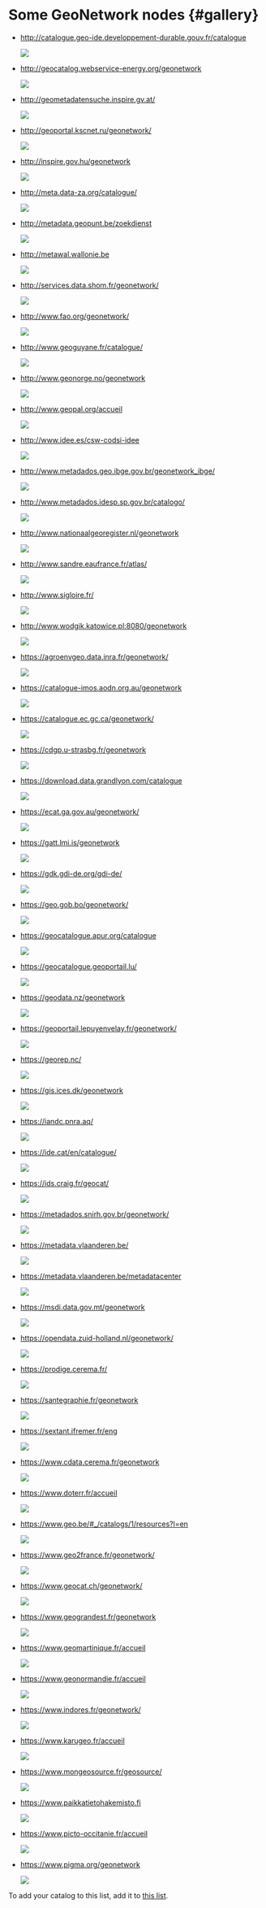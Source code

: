 # Some GeoNetwork nodes {#gallery}

-   <http://catalogue.geo-ide.developpement-durable.gouv.fr/catalogue>

    ![](img/catalogue_geo-ide_developpement-durable_gouv_fr_catalogue.png)

-   <http://geocatalog.webservice-energy.org/geonetwork>

    ![](img/geocatalog_webservice-energy_org_geonetwork.png)

-   <http://geometadatensuche.inspire.gv.at/>

    ![](img/geometadatensuche_inspire_gv_at.png)

-   <http://geoportal.kscnet.ru/geonetwork/>

    ![](img/geoportal_kscnet_ru_geonetwork.png)

-   <http://inspire.gov.hu/geonetwork>

    ![](img/inspire_gov_hu_geonetwork.png)

-   <http://meta.data-za.org/catalogue/>

    ![](img/meta_data-za_org_catalogue.png)

-   <http://metadata.geopunt.be/zoekdienst>

    ![](img/metadata_geopunt_be_zoekdienst.png)

-   <http://metawal.wallonie.be>

    ![](img/metawal_wallonie_be.png)

-   <http://services.data.shom.fr/geonetwork/>

    ![](img/services_data_shom_fr_geonetwork.png)

-   <http://www.fao.org/geonetwork/>

    ![](img/fao_org_geonetwork.png)

-   <http://www.geoguyane.fr/catalogue/>

    ![](img/geoguyane_fr_catalogue.png)

-   <http://www.geonorge.no/geonetwork>

    ![](img/geonorge_no_geonetwork.png)

-   <http://www.geopal.org/accueil>

    ![](img/geopal_org_accueil.png)

-   <http://www.idee.es/csw-codsi-idee>

    ![](img/idee_es_csw-codsi-idee.png)

-   <http://www.metadados.geo.ibge.gov.br/geonetwork_ibge/>

    ![](img/www_metadados_geo_ibge_gov_br_geonetwork_ibge.png)

-   <http://www.metadados.idesp.sp.gov.br/catalogo/>

    ![](img/www_metadados_idesp_sp_gov_br_catalogo.png)

-   <http://www.nationaalgeoregister.nl/geonetwork>

    ![](img/nationaalgeoregister_nl_geonetwork.png)

-   <http://www.sandre.eaufrance.fr/atlas/>

    ![](img/www_sandre_eaufrance_fr_atlas.png)

-   <http://www.sigloire.fr/>

    ![](img/sigloire_fr.png)

-   <http://www.wodgik.katowice.pl:8080/geonetwork>

    ![](img/www_wodgik_katowice_pl_8080_geonetwork.png)

-   <https://agroenvgeo.data.inra.fr/geonetwork/>

    ![](img/agroenvgeo_data_inra_fr_geonetwork.png)

-   <https://catalogue-imos.aodn.org.au/geonetwork>

    ![](img/catalogue-imos_aodn_org_au_geonetwork.png)

-   <https://catalogue.ec.gc.ca/geonetwork/>

    ![](img/catalogue_ec_gc_ca_geonetwork.png)

-   <https://cdgp.u-strasbg.fr/geonetwork>

    ![](img/cdgp_u-strasbg_fr_geonetwork.png)

-   <https://download.data.grandlyon.com/catalogue>

    ![](img/download_data_grandlyon_com_catalogue.png)

-   <https://ecat.ga.gov.au/geonetwork/>

    ![](img/ecat_ga_gov_au_geonetwork.png)

-   <https://gatt.lmi.is/geonetwork>

    ![](img/gatt_lmi_is_geonetwork.png)

-   <https://gdk.gdi-de.org/gdi-de/>

    ![](img/gdk_gdi-de_org_gdi-de.png)

-   <https://geo.gob.bo/geonetwork/>

    ![](img/geo_gob_bo_geonetwork.png)

-   <https://geocatalogue.apur.org/catalogue>

    ![](img/geocatalogue_apur_org_catalogue.png)

-   <https://geocatalogue.geoportail.lu/>

    ![](img/geocatalogue_geoportail_lu.png)

-   <https://geodata.nz/geonetwork>

    ![](img/geodata_nz_geonetwork.png)

-   <https://geoportail.lepuyenvelay.fr/geonetwork/>

    ![](img/geoportail_lepuyenvelay_fr_geonetwork.png)

-   <https://georep.nc/>

    ![](img/georep_nc.png)

-   <https://gis.ices.dk/geonetwork>

    ![](img/gis_ices_dk_geonetwork.png)

-   <https://iandc.pnra.aq/>

    ![](img/iandc_pnra_aq.png)

-   <https://ide.cat/en/catalogue/>

    ![](img/ide_cat_en_catalogue.png)

-   <https://ids.craig.fr/geocat/>

    ![](img/ids_craig_fr_geocat.png)

-   <https://metadados.snirh.gov.br/geonetwork/>

    ![](img/metadados_snirh_gov_br_geonetwork.png)

-   <https://metadata.vlaanderen.be/>

    ![](img/metadata_vlaanderen_be.png)

-   <https://metadata.vlaanderen.be/metadatacenter>

    ![](img/metadata_vlaanderen_be_metadatacenter.png)

-   <https://msdi.data.gov.mt/geonetwork>

    ![](img/msdi_data_gov_mt_geonetwork.png)

-   <https://opendata.zuid-holland.nl/geonetwork/>

    ![](img/opendata_zuid-holland_nl_geonetwork.png)

-   <https://prodige.cerema.fr/>

    ![](img/prodige_cerema_fr.png)

-   <https://santegraphie.fr/geonetwork>

    ![](img/santegraphie_fr_geonetwork.png)

-   <https://sextant.ifremer.fr/eng>

    ![](img/sextant_ifremer_fr_eng.png)

-   <https://www.cdata.cerema.fr/geonetwork>

    ![](img/www_cdata_cerema_fr_geonetwork.png)

-   <https://www.doterr.fr/accueil>

    ![](img/doterr_fr_accueil.png)

-   <https://www.geo.be/#_/catalogs/1/resources?l=en>

    ![](img/geo_be_catalogs_1_resources.png)

-   <https://www.geo2france.fr/geonetwork/>

    ![](img/geo2france_fr_geonetwork.png)

-   <https://www.geocat.ch/geonetwork/>

    ![](img/geocat_ch_geonetwork.png)

-   <https://www.geograndest.fr/geonetwork>

    ![](img/geograndest_fr_geonetwork.png)

-   <https://www.geomartinique.fr/accueil>

    ![](img/geomartinique_fr_accueil.png)

-   <https://www.geonormandie.fr/accueil>

    ![](img/geonormandie_fr_accueil.png)

-   <https://www.indores.fr/geonetwork/>

    ![](img/indores_fr_geonetwork.png)

-   <https://www.karugeo.fr/accueil>

    ![](img/karugeo_fr_accueil.png)

-   <https://www.mongeosource.fr/geosource/>

    ![](img/mongeosource_fr_geosource.png)

-   <https://www.paikkatietohakemisto.fi>

    ![](img/paikkatietohakemisto_fi.png)

-   <https://www.picto-occitanie.fr/accueil>

    ![](img/picto-occitanie_fr_accueil.png)

-   <https://www.pigma.org/geonetwork>

    ![](img/pigma_org_geonetwork.png)

To add your catalog to this list, add it to [this list](https://github.com/geonetwork/doc/tree/develop/source/annexes/gallery/gallery-urls.csv).
